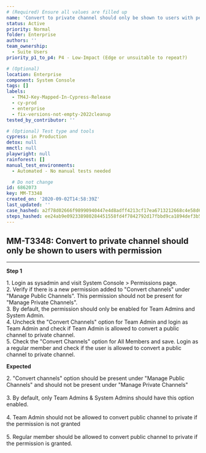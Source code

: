 ```yaml
---
# (Required) Ensure all values are filled up
name: 'Convert to private channel should only be shown to users with permission'
status: Active
priority: Normal
folder: Enterprise
authors: ''
team_ownership:
  - Suite Users
priority_p1_to_p4: P4 - Low-Impact (Edge or unsuitable to repeat?)

# (Optional)
location: Enterprise
component: System Console
tags: []
labels:
  - TM4J-Key-Mapped-In-Cypress-Release
  - cy-prod
  - enterprise
  - fix-versions-not-empty-2022cleanup
tested_by_contributor: ''

# (Optional) Test type and tools
cypress: in Production
detox: null
mmctl: null
playwright: null
rainforest: []
manual_test_environments:
  - Automated - No manual tests needed

  # Do not change
id: 6862073
key: MM-T3348
created_on: '2020-09-02T14:58:39Z'
last_updated: ''
case_hashed: a2f78d02666f98990940447e4d8adff4213cf17ea6713212668c4e58d67f7f4089cc7076d730db6c73dc37863f57a206
steps_hashed: ee24ab9e092338980284451558fd4f7842792d17fbbd9ca1894def3b5341b7c717955984e75c2e06497b73ca7ab79bd4
---
```


<!-- (Auto-generated) Based on frontmatter's "key" and "name" -->

## MM-T3348: Convert to private channel should only be shown to users with permission

---

**Step 1**

1\. Login as sysadmin and visit System Console > Permissions page.\
2\. Verify if there is a new permission added to "Convert channels" under "Manage Public Channels". This permission should not be present for "Manage Private Channels".\
3\. By default, the permission should only be enabled for Team Admins and System Admin.\
4\. Uncheck the "Convert Channels" option for Team Admin and login as Team Admin and check if Team Admin is allowed to convert a public channel to private channel.\
5\. Check the "Convert Channels" option for All Members and save. Login as a regular member and check if the user is allowed to convert a public channel to private channel.

**Expected**

2\. "Convert channels" option should be present under "Manage Public Channels" and should not be present under "Manage Private Channels"\
\
3\. By default, only Team Admins & System Admins should have this option enabled.\
\
4\. Team Admin should not be allowed to convert public channel to private if the permission is not granted\
\
5\. Regular member should be allowed to convert public channel to private if the permission is granted.
